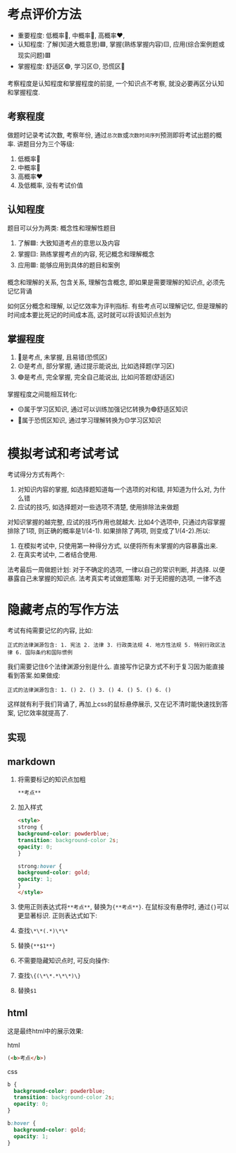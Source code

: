 
# 考点评价方法
- 重要程度: 低概率💚, 中概率💛, 高概率❤️, 
- 认知程度: 了解(知道大概意思)🟩, 掌握(熟练掌握内容)🟨, 应用(综合案例题或现实问题)🟥
- 掌握程度: 舒适区🟢, 学习区🟡, 恐慌区🔴

考察程度是认知程度和掌握程度的前提, 一个知识点不考察, 就没必要再区分认知和掌握程度.

## 考察程度
做题时记录考试次数, 考察年份, 通过`总次数`或`次数时间序列`预测即将考试出题的概率. 讲题目分为三个等级:
1. 低概率💚
2. 中概率💛
3. 高概率❤️
4. 及低概率, 没有考试价值

## 认知程度
题目可以分为两类: 概念性和理解性题目
1. 了解🟩: 大致知道考点的意思以及内容
2. 掌握🟨: 熟练掌握考点的内容, 死记概念和理解概念
3. 应用🟥: 能够应用到具体的题目和案例

概念和理解的关系, 包含关系, 理解包含概念, 即如果是需要理解的知识点, 必须先记忆背诵

如何区分概念和理解, 以记忆效率为评判指标. 有些考点可以理解记忆, 但是理解的时间成本要比死记的时间成本高, 这时就可以将该知识点划为

## 掌握程度

1. 🔴是考点, 未掌握, 且易错(恐慌区)
2. 🟡是考点, 部分掌握, 通过提示能说出, 比如选择题(学习区)
3. 🟢是考点, 完全掌握, 完全自己能说出, 比如问答题(舒适区)

掌握程度之间能相互转化:
- 🟡属于学习区知识, 通过可以训练加强记忆转换为🟢舒适区知识
- 🔴属于恐慌区知识, 通过学习理解转换为🟡学习区知识





# 模拟考试和考试考试
考试得分方式有两个:
1. 对知识内容的掌握, 如选择题知道每一个选项的对和错, 并知道为什么对, 为什么错
2. 应试的技巧, 如选择题对一些选项不清楚, 使用排除法来做题

对知识掌握的越完整, 应试的技巧作用也就越大. 比如4个选项中, 只通过内容掌握排除了1项, 则正确的概率是1/(4-1). 如果排除了两项, 则变成了1/(4-2).所以: 

1. 在模拟考试中, 只使用第一种得分方式, 以便将所有未掌握的内容暴露出来.
2. 在真实考试中, 二者结合使用.


法考最后一周做题计划: 对于不确定的选项, 一律以自己的常识判断, 并选择. 以便暴露自己未掌握的知识点.
法考真实考试做题策略: 对于无把握的选项, 一律不选



# 隐藏考点的写作方法

考试有纯需要记忆的内容, 比如:

`正式的法律渊源包含: 1. 宪法 2. 法律 3. 行政类法规 4. 地方性法规 5. 特别行政区法律 6. 国际条约和国际惯例`

我们需要记住6个法律渊源分别是什么. 直接写作记录方式不利于复习因为能直接看到答案.如果做成:

`正式的法律渊源包含: 1. () 2. () 3. () 4. () 5. () 6. ()`

这样就有利于我们背诵了, 再加上css的鼠标悬停展示, 又在记不清时能快速找到答案, 记忆效率就提高了.

## 实现

## markdown

1. 将需要标记的知识点加粗

    ```md
    **考点**
    ```

2. 加入样式

    ```html
    <style>
    strong {
    background-color: powderblue;
    transition: background-color 2s;
    opacity: 0;
    }

    strong:hover {
    background-color: gold;
    opacity: 1;
    }
    </style>
    ```

3. 使用正则表达式将`**考点**`, 替换为`{**考点**}`. 在鼠标没有悬停时, 通过`{}`可以更显著标识. 正则表达式如下:
 
  1. 查找`\*\*(.*)\*\*`
  2. 替换`{**$1**}`

4. 不需要隐藏知识点时, 可反向操作:

  1. 查找`\{(\*\*.*\*\*)\}`
  2. 替换`$1`


## html
这是最终html中的展示效果:

html
```html
(<b>考点</b>)
```

css
```css
b {
  background-color: powderblue;
  transition: background-color 2s;
  opacity: 0;
}

b:hover {
  background-color: gold;
  opacity: 1;
}
```